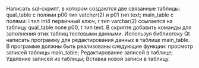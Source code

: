Написать sql-скрипт, в котором создаются две связанные таблицы:
qual_table с полями p00 тип vatcher(2) и p01 тип text;
main_table с полями: i тип int4 первичный ключ, r тип varchar(2) ссылается на таблицу qual_table поле p00, t тип text.
В скрипте добавить команды для заполнения этих таблиц тестовыми данными.
Используя библиотеку Qt написать программу для редактирования данных в таблице main_table.
В программе должны быть реализованы следующие функции:
просмотр записей таблицы main_table;
Редактирование записей в таблице;
Удаление записей из таблицы;
Вставка новой записи в таблицу.
